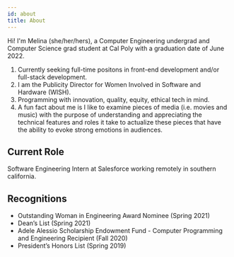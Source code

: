 ```yaml
---
id: about
title: About
---
```


 Hi! I'm Melina (she/her/hers), a Computer Engineering undergrad and Computer Science grad student at Cal Poly with a graduation date of June 2022.

1. Currently seeking full-time positons in front-end development and/or full-stack development.
1. I am the Publicity Director for Women Involved in Software and Hardware (WISH).
1. Programming with innovation, quality, equity, ethical tech in mind.
1. A fun fact about me is I like to examine pieces of media (i.e. movies and music) with the purpose of understanding and appreciating the technical features and roles it take to actualize these pieces that have the ability to evoke strong emotions in audiences.

## Current Role

Software Engineering Intern at Salesforce working remotely in southern california.

## Recognitions

- Outstanding Woman in Engineering Award Nominee (Spring 2021)
- Dean’s List (Spring 2021)
- Adele Alessio Scholarship Endowment Fund - Computer Programming and Engineering Recipient (Fall 2020)
- President’s Honors List (Spring 2019)
